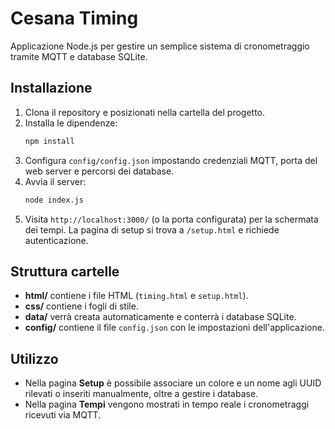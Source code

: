 # Cesana Timing

Applicazione Node.js per gestire un semplice sistema di cronometraggio tramite MQTT e database SQLite.

## Installazione

1. Clona il repository e posizionati nella cartella del progetto.
2. Installa le dipendenze:
   ```bash
   npm install
   ```
3. Configura `config/config.json` impostando credenziali MQTT, porta del web server e percorsi dei database.
4. Avvia il server:
   ```bash
   node index.js
   ```
5. Visita `http://localhost:3000/` (o la porta configurata) per la schermata dei tempi. La pagina di setup si trova a `/setup.html` e richiede autenticazione.

## Struttura cartelle

- **html/** contiene i file HTML (`timing.html` e `setup.html`).
- **css/** contiene i fogli di stile.
- **data/** verrà creata automaticamente e conterrà i database SQLite.
- **config/** contiene il file `config.json` con le impostazioni dell'applicazione.

## Utilizzo

- Nella pagina **Setup** è possibile associare un colore e un nome agli UUID rilevati o inseriti manualmente, oltre a gestire i database.
- Nella pagina **Tempi** vengono mostrati in tempo reale i cronometraggi ricevuti via MQTT.

